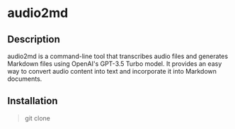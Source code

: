 # audio2md

## Description

audio2md is a command-line tool that transcribes audio files and generates Markdown files using OpenAI's GPT-3.5 Turbo model. It provides an easy way to convert audio content into text and incorporate it into Markdown documents.

## Installation
> git clone 
